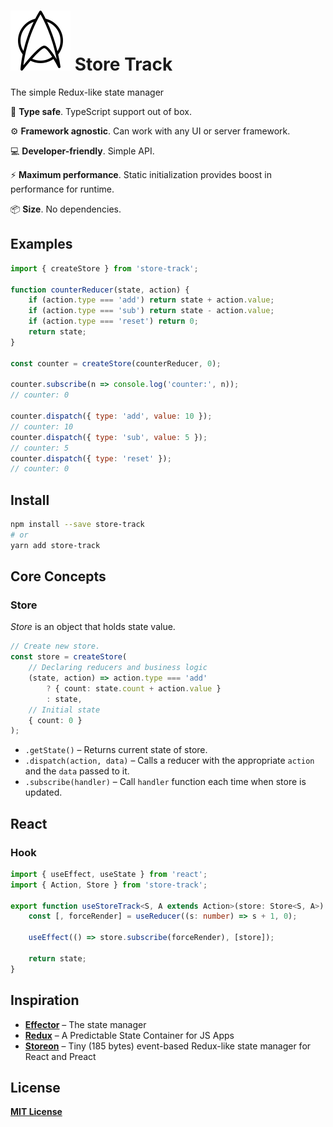 # ![Store Track Logo](logo.svg) Store Track

The simple Redux-like state manager

💎 **Type safe**. TypeScript support out of box.

⚙️ **Framework agnostic**. Can work with any UI or server framework.

💻️ **Developer-friendly**. Simple API.

⚡️ **Maximum performance**. Static initialization provides boost in performance for runtime.

📦️ **Size**. No dependencies.

## Examples

```js
import { createStore } from 'store-track';

function counterReducer(state, action) {
    if (action.type === 'add') return state + action.value;
    if (action.type === 'sub') return state - action.value;
    if (action.type === 'reset') return 0;
    return state;
}

const counter = createStore(counterReducer, 0);

counter.subscribe(n => console.log('counter:', n));
// counter: 0

counter.dispatch({ type: 'add', value: 10 });
// counter: 10
counter.dispatch({ type: 'sub', value: 5 });
// counter: 5
counter.dispatch({ type: 'reset' });
// counter: 0
```

## Install

```sh
npm install --save store-track
# or
yarn add store-track
```

## Core Concepts

### Store

_Store_ is an object that holds state value.

```ts
// Create new store.
const store = createStore(
    // Declaring reducers and business logic
    (state, action) => action.type === 'add'
        ? { count: state.count + action.value }
        : state,
    // Initial state
    { count: 0 }
);
```

* `.getState()` – Returns current state of store.
* `.dispatch(action, data)` – Calls a reducer with the appropriate `action` and the `data` passed to it.
* `.subscribe(handler)` – Call `handler` function each time when store is updated. 

## React

### Hook

```ts
import { useEffect, useState } from 'react';
import { Action, Store } from 'store-track';

export function useStoreTrack<S, A extends Action>(store: Store<S, A>): S {
    const [, forceRender] = useReducer((s: number) => s + 1, 0);

    useEffect(() => store.subscribe(forceRender), [store]);

    return state;
}
```

## Inspiration

* [**Effector**](https://effector.dev/) – The state manager
* [**Redux**](https://redux.js.org/) – A Predictable State Container for JS Apps
* [**Storeon**](https://github.com/storeon/storeon) – Tiny (185 bytes) event-based Redux-like state manager for React and Preact

## License

[**MIT License**](LICENSE)
